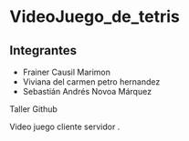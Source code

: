 # VideoJuego_de_tetris

## Integrantes 
-  Frainer Causil Marimon 
- Viviana  del carmen  petro hernandez 
- Sebastián  Andrés Novoa Márquez 

Taller Github 

Video juego cliente servidor . 
